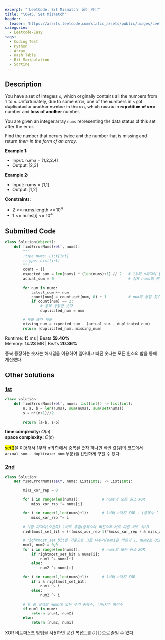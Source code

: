 ```yaml
---
excerpt: "'LeetCode: Set Mismatch' 풀이 정리"
title: "\0645. Set Mismatch"
header:
  teaser: "https://assets.leetcode.com/static_assets/public/images/LeetCode_Sharing.png"
categories:
  - Leetcode-Easy
tags:
  - Coding Test
  - Python
  - Array
  - Hash Table
  - Bit Manipulation
  - Sorting
---
```


## <i class="fa-solid fa-file-lines"></i> Description

You have a set of integers `s`, which originally contains all the numbers from `1` to `n`. Unfortunately, due to some error, one of the numbers in `s` got duplicated to another number in the set, which results in **repetition of one** number and **loss of another** number.

You are given an integer array `nums` representing the data status of this set after the error.

Find the number that occurs twice and the number that is missing and return *them in the form of an array.*

**Example 1:**

- Input: nums = [1,2,2,4]
- Output: [2,3]

**Example 2:**

- Input: nums = [1,1]
- Output: [1,2]

**Constraints:**

- 2 <= nums.length <= 10<sup>4</sup>
- 1 <= nums[i] <= 10<sup>4</sup>

## <i class="fa-solid fa-cloud-arrow-up"></i> Submitted Code

```python
class Solution(object):
    def findErrorNums(self, nums):
        """
        :type nums: List[int]
        :rtype: List[int]
        """
        count = {}
        expected_sum = len(nums) * (len(nums)+1) // 2   # 1부터 n까지의 합
        actual_sum = 0                                  # 실제 nums의 원소 합
        
        for num in nums:
            actual_sum += num
            count[num] = count.get(num, 0) + 1          # num의 등장 횟수 카운트
            if count[num] == 2:
                # 중복 등장한 숫자
                duplicated_num = num

        # 빠진 숫자 계산
        missing_num = expected_sum - (actual_sum - duplicated_num)
        return [duplicated_num, missing_num]
```
<i class="fa-solid fa-clock"></i> Runtime: **15** ms \| Beats **59.40%**    
<i class="fa-solid fa-memory"></i> Memory: **14.23** MB \| Beats **20.36%**

중복 등장하는 숫자는 해시맵을 이용하여 알아내고 빠진 숫자는 모든 원소의 합을 통해 계산했다.

## <i class="fa-solid fa-flask"></i> Other Solutions

### <a href="https://leetcode.com/problems/set-mismatch/solutions/2733774/python-3-3-lines-sets-ts-98-30-by-spauld-k5ei/" target="_blank">1st</a>

```python
class Solution:
    def findErrorNums(self, nums: list[int]) -> list[int]:
        n, a, b = len(nums), sum(nums), sum(set(nums))
        s = n*(n+1)//2
        
        return [a-b, s-b]
```
<i class="fa-solid fa-clock"></i> **time complexity:** 𝑂(𝑛)    
<i class="fa-solid fa-memory"></i> **space complexity:** 𝑂(𝑛)           

<mark>set()</mark>을 이용해서 1부터 n의 합에서 중복된 숫자 하나만 빠진 값(위의 코드에서 `actual_sum - duplicated_num` 부분)을 간단하게 구할 수 있다.

### <a href="https://leetcode.com/problems/set-mismatch/solutions/4606981/o-1-pictorial-explanation-easy-bit-manip-sv3z/" target="_blank">2nd</a>

```python
class Solution:
    def findErrorNums(self, nums: List[int]) -> List[int]:

        miss_xor_rep = 0
        
        for i in range(len(nums)):          # nums의 모든 원소 XOR
            miss_xor_rep ^= nums[i]
        
        for i in range(1,len(nums)+1):      # 1부터 n까지 XOR → (중복수 ^ 빠진수)가 남음
            miss_xor_rep ^= i
        
        # 가장 마지막(오른쪽) 1비트 추출(중복수와 빠진수의 서로 다른 비트 위치)
        rightmost_set_bit = (((miss_xor_rep-1)^(miss_xor_rep)) & miss_xor_rep)
        
        # rightmost_set_bit를 기준으로 그룹 나누기(num1은 비트가 1, num2는 0인 그룹)
        num1, num2 = 0,0
        for i in range(len(nums)):          # nums의 모든 원소 XOR
            if rightmost_set_bit & nums[i]:
                num1 ^= nums[i]
            else:
                num2 ^= nums[i]
        
        for i in range(1,len(nums)+1):      # 1부터 n까지 XOR
            if i & rightmost_set_bit:
                num1 ^= i
            else:
                num2 ^= i    
        
        # 둘 중 실제로 nums에 있는 수가 중복수, 나머지가 빠진수
        if num1 in nums:
            return [num1, num2]
        else:
            return [num2, num1]
```
XOR 비트마스크 방법을 사용하면 공간 복잡도를 `𝑂(1)`으로 줄일 수 있다.